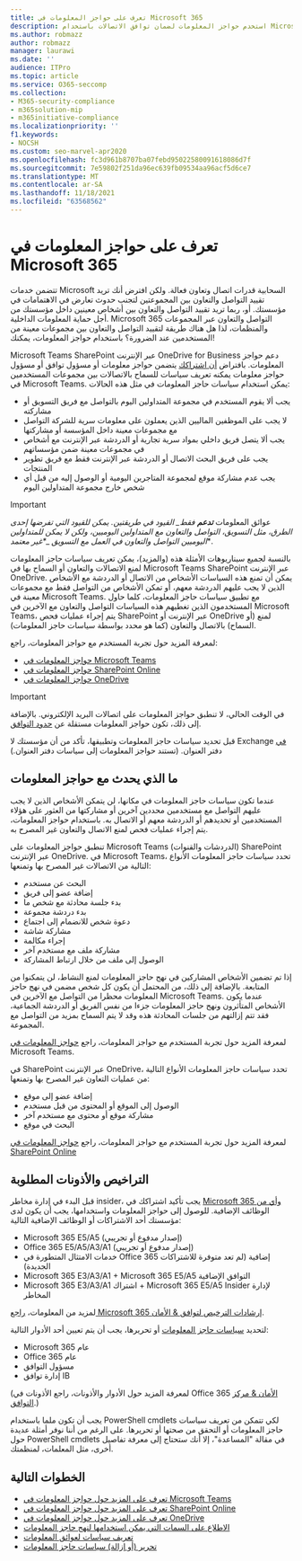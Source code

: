 ```yaml
---
title: تعرف على حواجز المعلومات في Microsoft 365
description: استخدم حواجز المعلومات لضمان توافق الاتصالات باستخدام Microsoft Teams داخل مؤسستك.
ms.author: robmazz
author: robmazz
manager: laurawi
ms.date: ''
audience: ITPro
ms.topic: article
ms.service: O365-seccomp
ms.collection:
- M365-security-compliance
- m365solution-mip
- m365initiative-compliance
ms.localizationpriority: ''
f1.keywords:
- NOCSH
ms.custom: seo-marvel-apr2020
ms.openlocfilehash: fc3d961b8707ba07febd95022580091618086d7f
ms.sourcegitcommit: 7e59802f251da96ec639fb09534aa96acf5d6ce7
ms.translationtype: MT
ms.contentlocale: ar-SA
ms.lasthandoff: 11/18/2021
ms.locfileid: "63568562"
---
```

# <a name="learn-about-information-barriers-in-microsoft-365"></a>تعرف على حواجز المعلومات في Microsoft 365

تتضمن خدمات Microsoft السحابية قدرات اتصال وتعاون فعالة. ولكن افترض أنك تريد تقييد التواصل والتعاون بين المجموعتين لتجنب حدوث تعارض في الاهتمامات في مؤسستك. أو، ربما تريد تقييد التواصل والتعاون بين أشخاص معينين داخل مؤسستك من أجل حماية المعلومات الداخلية. Microsoft 365 التواصل والتعاون عبر المجموعات والمنظمات، لذا هل هناك طريقة لتقييد التواصل والتعاون بين مجموعات معينة من المستخدمين عند الضرورة؟ باستخدام حواجز المعلومات، يمكنك!

Microsoft Teams SharePoint عبر الإنترنت OneDrive for Business دعم حواجز المعلومات. بافتراض [أن اشتراكك](#required-licenses-and-permissions) يتضمن حواجز معلومات أو مسؤول توافق أو مسؤول حواجز معلومات يمكنه تعريف سياسات للسماح بالاتصالات بين مجموعات المستخدمين في Microsoft Teams. يمكن استخدام سياسات حاجز المعلومات في مثل هذه الحالات:

- يجب ألا يقوم المستخدم في مجموعة المتداولين اليوم بالتواصل مع فريق التسويق أو مشاركته
- لا يجب على الموظفين الماليين الذين يعملون على معلومات سرية للشركة التواصل مع مجموعات معينة داخل المؤسسة أو مشاركتها
- يجب ألا يتصل فريق داخلي بمواد سرية تجارية أو الدردشة عبر الإنترنت مع أشخاص في مجموعات معينة ضمن مؤسساتهم
- يجب على فريق البحث الاتصال أو الدردشة عبر الإنترنت فقط مع فريق تطوير المنتجات
- يجب عدم مشاركة موقع لمجموعة المتاجرين اليومية أو الوصول إليه من قبل أي شخص خارج مجموعة المتداولين اليوم

> [!IMPORTANT]
> عوائق المعلومات ***تدعم** فقط_ القيود في طريقتين. يمكن للقيود التي تفرضها إحدى الطرق، مثل التسويق، التواصل والتعاون مع المتداولين اليوميين، ولكن لا يمكن للمتداولين اليوميين التواصل والتعاون في العمل مع التسويق __*غير_ معتمد**.

بالنسبة لجميع سيناريوهات الأمثلة هذه (والمزيد)، يمكن تعريف سياسات حاجز المعلومات لمنع الاتصالات والتعاون أو السماح بها في Microsoft Teams SharePoint عبر الإنترنت OneDrive. يمكن أن تمنع هذه السياسات الأشخاص من الاتصال أو الدردشة مع الأشخاص الذين لا يجب عليهم الدردشة معهم، أو تمكن الأشخاص من التواصل فقط مع مجموعات معينة في Microsoft Teams. مع تطبيق سياسات حاجز المعلومات، كلما حاول المستخدمون الذين تغطيهم هذه السياسات التواصل والتعاون مع الآخرين في Microsoft Teams، يتم إجراء عمليات فحص SharePoint عبر الإنترنت أو OneDrive لمنع (أو السماح) بالاتصال والتعاون (كما هو محدد بواسطة سياسات حاجز المعلومات).

لمعرفة المزيد حول تجربة المستخدم مع حواجز المعلومات، راجع:

- [حواجز المعلومات في Microsoft Teams](/MicrosoftTeams/information-barriers-in-teams)
- [حواجز المعلومات في SharePoint Online](/sharepoint/information-barriers)
- [حواجز المعلومات في OneDrive](/onedrive/information-barriers)

> [!IMPORTANT]
> في الوقت الحالي، لا تنطبق حواجز المعلومات على اتصالات البريد الإلكتروني. بالإضافة إلى ذلك، تكون حواجز المعلومات مستقلة عن [حدود التوافق](set-up-compliance-boundaries.md).<p> قبل تحديد سياسات حاجز المعلومات وتطبيقها، تأكد من أن مؤسستك لا Exchange [في](/exchange/address-books/address-book-policies/address-book-policies) دفتر العنوان. (تستند حواجز المعلومات إلى سياسات دفتر العنوان.)

## <a name="what-happens-with-information-barriers"></a>ما الذي يحدث مع حواجز المعلومات

عندما تكون سياسات حاجز المعلومات في مكانها، لن يتمكن الأشخاص الذين لا يجب عليهم التواصل مع مستخدمين محددين آخرين أو مشاركتها من العثور على هؤلاء المستخدمين أو تحديدهم أو الدردشة معهم أو الاتصال به. باستخدام حواجز المعلومات، يتم إجراء عمليات فحص لمنع الاتصال والتعاون غير المصرح به.

تنطبق حواجز المعلومات على Microsoft Teams (الدردشات والقنوات) SharePoint عبر الإنترنت OneDrive. في Microsoft Teams، تحدد سياسات حاجز المعلومات الأنواع التالية من الاتصالات غير المصرح بها وتمنعها:

- البحث عن مستخدم
- إضافة عضو إلى فريق
- بدء جلسة محادثة مع شخص ما
- بدء دردشة مجموعة
- دعوة شخص للانضمام إلى اجتماع
- مشاركة شاشة
- إجراء مكالمة
- مشاركة ملف مع مستخدم آخر
- الوصول إلى ملف من خلال ارتباط المشاركة

إذا تم تضمين الأشخاص المشاركين في نهج حاجز المعلومات لمنع النشاط، لن يتمكنوا من المتابعة. بالإضافة إلى ذلك، من المحتمل أن يكون كل شخص مضمن في نهج حاجز المعلومات محظرا من التواصل مع الآخرين في Microsoft Teams. عندما يكون الأشخاص المتأثرون ونهج حاجز المعلومات جزءا من نفس الفريق أو الدردشة الجماعية، فقد تتم إزالتهم من جلسات المحادثة هذه وقد لا يتم السماح بمزيد من التواصل مع المجموعة.

لمعرفة المزيد حول تجربة المستخدم مع حواجز المعلومات، راجع [حواجز المعلومات في](/MicrosoftTeams/information-barriers-in-teams) Microsoft Teams.

في SharePoint عبر الإنترنت OneDrive، تحدد سياسات حاجز المعلومات الأنواع التالية من عمليات التعاون غير المصرح بها وتمنعها:

- إضافة عضو إلى موقع
- الوصول إلى الموقع أو المحتوى من قبل مستخدم
- مشاركة موقع أو محتوى مع مستخدم آخر
- البحث في موقع

لمعرفة المزيد حول تجربة المستخدم مع حواجز المعلومات، راجع [حواجز المعلومات في SharePoint Online](/sharepoint/information-barriers)

## <a name="required-licenses-and-permissions"></a>التراخيص والأذونات المطلوبة

قبل البدء في إدارة مخاطر insider، يجب تأكيد اشتراكك في [Microsoft 365 وأي من](https://www.microsoft.com/microsoft-365/compare-all-microsoft-365-plans) الوظائف الإضافية. للوصول إلى حواجز المعلومات واستخدامها، يجب أن يكون لدى مؤسستك أحد الاشتراكات أو الوظائف الإضافية التالية:

- Microsoft 365 E5/A5 (إصدار مدفوع أو تجريبي)
- Office 365 E5/A5/A3/A1 (إصدار مدفوع أو تجريبي)
- خدمات الامتثال المتطورة في Office 365 إضافية (لم تعد متوفرة للاشتراكات الجديدة)
- Microsoft 365 E3/A3/A1 + Microsoft 365 E5/A5 التوافق الإضافية
- Microsoft 365 E3/A3/A1 اشتراك + Microsoft 365 E5/A5 Insider لإدارة المخاطر

لمزيد من المعلومات، [راجع Microsoft 365 إرشادات الترخيص لتوافق & الأمان](/office365/servicedescriptions/microsoft-365-service-descriptions/microsoft-365-tenantlevel-services-licensing-guidance/microsoft-365-security-compliance-licensing-guidance#information-protection).

لتحديد [سياسات حاجز المعلومات](information-barriers-policies.md) أو تحريرها، يجب أن يتم تعيين أحد الأدوار التالية:

- Microsoft 365 عام
- Office 365 عام
- مسؤول التوافق
- إدارة توافق IB

(لمعرفة المزيد حول الأدوار والأذونات، راجع الأذونات في Office 365 [الأمان & مركز التوافق](../security/office-365-security/permissions-in-the-security-and-compliance-center.md).)

يجب أن تكون ملما باستخدام PowerShell cmdlets لكي تتمكن من تعريف سياسات حاجز المعلومات أو التحقق من صحتها أو تحريرها. على الرغم من أننا نوفر أمثلة عديدة حول PowerShell cmdlets في [](information-barriers-policies.md)مقالة "المساعدة"، إلا أنك ستحتاج إلى معرفة تفاصيل أخرى، مثل المعلمات، لمنظمتك.

## <a name="next-steps"></a>الخطوات التالية

- [تعرف على المزيد حول حواجز المعلومات في Microsoft Teams](/MicrosoftTeams/information-barriers-in-teams)
- [تعرف على المزيد حول حواجز المعلومات في SharePoint Online](/sharepoint/information-barriers)
- [تعرف على المزيد حول حواجز المعلومات في OneDrive](/onedrive/information-barriers)
- [الاطلاع على السمات التي يمكن استخدامها لنهج حاجز المعلومات](information-barriers-attributes.md)
- [تعريف سياسات لعوائق المعلومات](information-barriers-policies.md)
- [تحرير (أو إزالة) سياسات حاجز المعلومات](information-barriers-edit-segments-policies.md)
